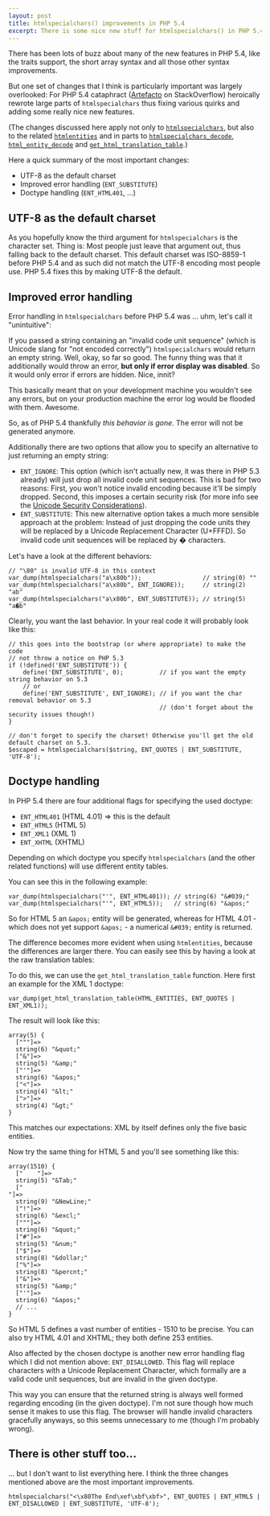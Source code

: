 ```yaml
---
layout: post
title: htmlspecialchars() improvements in PHP 5.4
excerpt: There is some nice new stuff for htmlspecialchars() in PHP 5.4, which hasn't yet got the attention it deserves.
---
```

There has been lots of buzz about many of the new features in PHP 5.4, like the traits support, the
short array syntax and all those other syntax improvements.

But one set of changes that I think is particularly important was largely overlooked: For PHP 5.4
cataphract ([Artefacto][1] on StackOverflow) heroically rewrote large parts of `htmlspecialchars`
thus fixing various quirks and adding some really nice new features.

(The changes discussed here apply not only to [`htmlspecialchars`][2], but also to the related
[`htmlentities`][3] and in parts to [`htmlspecialchars_decode`][4], [`html_entity_decode`][5] and
[`get_html_translation_table`][6].)

Here a quick summary of the most important changes:

 * UTF-8 as the default charset
 * Improved error handling (`ENT_SUBSTITUTE`)
 * Doctype handling (`ENT_HTML401`, ...)

UTF-8 as the default charset
----------------------------

As you hopefully know the third argument for `htmlspecialchars` is the character set. Thing is: Most
people just leave that argument out, thus falling back to the default charset. This default
charset was ISO-8859-1 before PHP 5.4 and as such did not match the UTF-8 encoding most people use.
PHP 5.4 fixes this by making UTF-8 the default.

Improved error handling
-----------------------

Error handling in `htmlspecialchars` before PHP 5.4 was ... uhm, let's call it "unintuitive":

If you passed a string containing an "invalid code unit sequence" (which is Unicode slang for
"not encoded correctly") `htmlspecialchars` would return an empty string. Well, okay, so far so
good. The funny thing was that it additionally would throw an error, **but only if error display
was disabled**. So it would only error if errors are hidden. Nice, innit?

This basically meant that on your development machine you wouldn't see any errors, but on your
production machine the error log would be flooded with them. Awesome.

So, as of PHP 5.4 thankfully *this behavior is gone*. The error will not be generated anymore.

Additionally there are two options that allow you to specify an alternative to just returning an
empty string:

 * `ENT_IGNORE`: This option (which isn't actually new, it was there in PHP 5.3 already) will just
   drop all invalid code unit sequences. This is bad for two reasons: First, you won't notice
   invalid encoding because it'll be simply dropped. Second, this imposes a certain security risk
   (for more info see the [Unicode Security Considerations][7]).
 * `ENT_SUBSTITUTE`: This new alternative option takes a much more sensible approach at the problem:
   Instead of just dropping the code units they will be replaced by a Unicode Replacement Character
   (U+FFFD). So invalid code unit sequences will be replaced by � characters.

Let's have a look at the different behaviors:

```php?start_inline=1
// "\80" is invalid UTF-8 in this context
var_dump(htmlspecialchars("a\x80b"));                 // string(0) ""
var_dump(htmlspecialchars("a\x80b", ENT_IGNORE));     // string(2) "ab"
var_dump(htmlspecialchars("a\x80b", ENT_SUBSTITUTE)); // string(5) "a�b"
```

Clearly, you want the last behavior. In your real code it will probably look like this:

```php?start_inline=1
// this goes into the bootstrap (or where appropriate) to make the code
// not throw a notice on PHP 5.3
if (!defined('ENT_SUBSTITUTE')) {
    define('ENT_SUBSTITUTE', 0);          // if you want the empty string behavior on 5.3
    // or
    define('ENT_SUBSTITUTE', ENT_IGNORE); // if you want the char removal behavior on 5.3
                                          // (don't forget about the security issues though!)
}

// don't forget to specify the charset! Otherwise you'll get the old default charset on 5.3.
$escaped = htmlspecialchars($string, ENT_QUOTES | ENT_SUBSTITUTE, 'UTF-8');
```

Doctype handling
----------------

In PHP 5.4 there are four additional flags for specifying the used doctype:

 * `ENT_HTML401` (HTML 4.01) => this is the default
 * `ENT_HTML5` (HTML 5)
 * `ENT_XML1` (XML 1)
 * `ENT_XHTML` (XHTML)

Depending on which doctype you specify `htmlspecialchars` (and the other related functions) will use
different entity tables.

You can see this in the following example:

```php?start_inline=1
var_dump(htmlspecialchars("'", ENT_HTML401)); // string(6) "&#039;"
var_dump(htmlspecialchars("'", ENT_HTML5));   // string(6) "&apos;"
```

So for HTML 5 an `&apos;` entity will be generated, whereas for HTML 4.01 - which does not yet
support `&apos;` - a numerical `&#039;` entity is returned.

The difference becomes more evident when using `htmlentities`, because the differences are larger
there. You can easily see this by having a look at the raw translation tables:

To do this, we can use the `get_html_translation_table` function. Here first an example for the
XML 1 doctype:

```php?start_inline=1
var_dump(get_html_translation_table(HTML_ENTITIES, ENT_QUOTES | ENT_XML1));
```

The result will look like this:

    array(5) {
      ["""]=>
      string(6) "&quot;"
      ["&"]=>
      string(5) "&amp;"
      ["'"]=>
      string(6) "&apos;"
      ["<"]=>
      string(4) "&lt;"
      [">"]=>
      string(4) "&gt;"
    }

This matches our expectations: XML by itself defines only the five basic entities.

Now try the same thing for HTML 5 and you'll see something like this:

    array(1510) {
      ["	"]=>
      string(5) "&Tab;"
      ["
    "]=>
      string(9) "&NewLine;"
      ["!"]=>
      string(6) "&excl;"
      ["""]=>
      string(6) "&quot;"
      ["#"]=>
      string(5) "&num;"
      ["$"]=>
      string(8) "&dollar;"
      ["%"]=>
      string(8) "&percnt;"
      ["&"]=>
      string(5) "&amp;"
      ["'"]=>
      string(6) "&apos;"
      // ...
    }

So HTML 5 defines a vast number of entities - 1510 to be precise. You can also try HTML 4.01 and
XHTML; they both define 253 entities.

Also affected by the chosen doctype is another new error handling flag which I did not mention
above: `ENT_DISALLOWED`. This flag will replace characters with a Unicode Replacement Character,
which formally are a valid code unit sequences, but are invalid in the given doctype.

This way you can ensure that the returned string is always well formed regarding encoding (in the
given doctype). I'm not sure though how much sense it makes to use this flag. The browser will
handle invalid characters gracefully anyways, so this seems unnecessary to me (though I'm probably
wrong).

There is other stuff too...
---------------------------

... but I don't want to list everything here. I think the three changes mentioned above are the most
important improvements.

```php?start_inline=1
htmlspecialchars("<\x80The End\xef\xbf\xbf>", ENT_QUOTES | ENT_HTML5 | ENT_DISALLOWED | ENT_SUBSTITUTE, 'UTF-8');
```

  [1]: http://stackoverflow.com/users/127724/artefacto
  [2]: http://docs.php.net/htmlspecialchars
  [3]: http://docs.php.net/htmlentities
  [4]: http://docs.php.net/htmlspecialchars_decode
  [5]: http://docs.php.net/html_entity_decode
  [6]: http://docs.php.net/get_html_translation_table
  [7]: http://unicode.org/reports/tr36/#Deletion_of_Noncharacters